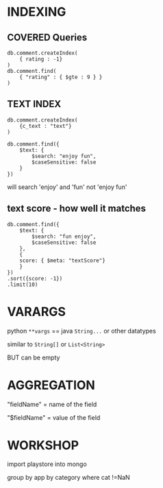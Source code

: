 # INDEXING

## COVERED Queries

```
db.comment.createIndex(
	{ rating : -1}
)
db.comment.find(
	{ "rating" : { $gte : 9 } }
)
```

## TEXT INDEX

```
db.comment.createIndex(
	{c_text : "text"}
)

db.comment.find({
    $text: {
        $search: "enjoy fun",
        $caseSensitive: false
    }
})
```

will search 'enjoy' and 'fun' not 'enjoy fun'

## text score - how well it matches

```
db.comment.find({
    $text: {
        $search: "fun enjoy",
        $caseSensitive: false
    },
    {   
	score: { $meta: "textScore"}
    }
})
.sort({score: -1})
.limit(10)
```

# VARARGS

python `**vargs` == java `String...` or other datatypes

similar to `String[]` or `List<String>`

BUT can be empty

# AGGREGATION

"fieldName" = name of the field

"$fieldName" = value of the field



# WORKSHOP

import playstore into mongo

group by app by category where cat !=NaN
